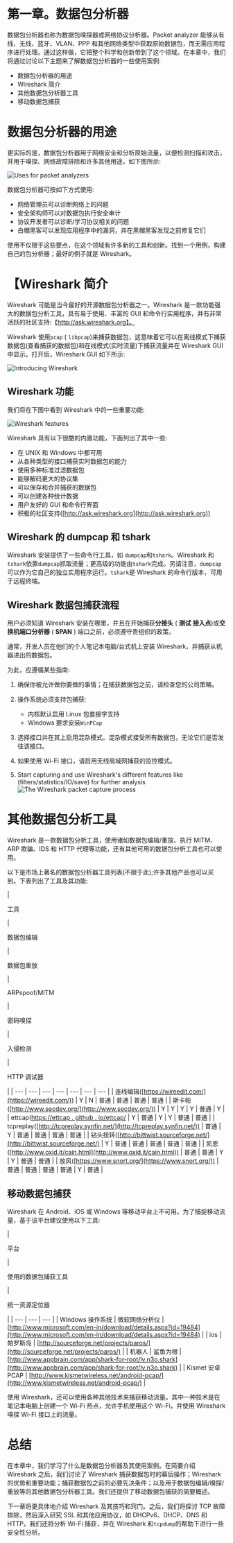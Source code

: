# 第一章。数据包分析器

数据包分析器也称为数据包嗅探器或网络协议分析器。Packet analyzer 能够从有线、无线、蓝牙、VLAN、PPP 和其他网络类型中获取原始数据包，而无需应用程序进行处理。通过这样做，它把整个科学和创新带到了这个领域。在本章中，我们将通过讨论以下主题来了解数据包分析器的一些使用案例:

*   数据包分析器的用途
*   Wireshark 简介
*   其他数据包分析器工具
*   移动数据包捕获

# 数据包分析器的用途

更实际的是，数据包分析器用于网络安全和分析原始流量，以便检测扫描和攻击，并用于嗅探、网络故障排除和许多其他用途，如下图所示:

![Uses for packet analyzers](../images/00002.jpeg)

数据包分析器可按如下方式使用:

*   网络管理员可以诊断网络上的问题
*   安全架构师可以对数据包执行安全审计
*   协议开发者可以诊断/学习协议相关的问题
*   白帽黑客可以发现应用程序中的漏洞，并在黑帽黑客发现之前修复它们

使用不仅限于这些要点，在这个领域有许多新的工具和创新。找到一个用例，构建自己的包分析器；最好的例子就是 Wireshark。

# 【Wireshark 简介

Wireshark 可能是当今最好的开源数据包分析器之一。Wireshark 是一款功能强大的数据包分析工具，具有易于使用、丰富的 GUI 和命令行实用程序，并有非常活跃的社区支持:【http://ask.wireshark.org】。

Wireshark 使用`pcap` ( `libpcap`)来捕获数据包，这意味着它可以在离线模式下捕获数据包(查看捕获的数据包)和在线模式(实时流量)下捕获流量并在 Wireshark GUI 中显示。打开后，Wireshark GUI 如下所示:

![Introducing Wireshark](../images/00003.jpeg)

## Wireshark 功能

我们将在下图中看到 Wireshark 中的一些重要功能:

![Wireshark features](../images/00004.jpeg)

Wireshark 具有以下很酷的内置功能，下面列出了其中一些:

*   在 UNIX 和 Windows 中都可用
*   从各种类型的接口捕获实时数据包的能力
*   使用多种标准过滤数据包
*   能够解码更大的协议集
*   可以保存和合并捕获的数据包
*   可以创建各种统计数据
*   用户友好的 GUI 和命令行界面
*   积极的社区支持([http://ask.wireshark.org](http://ask.wireshark.org))

## Wireshark 的 dumpcap 和 tshark

Wireshark 安装提供了一些命令行工具，如 `dumpcap`和`tshark`。Wireshark 和`tshark`依靠`dumpcap`抓取流量；更高级的功能由`tshark`完成。另请注意，`dumpcap`可以作为它自己的独立实用程序运行。`tshark`是 Wireshark 的命令行版本，可用于远程终端。

## Wireshark 数据包捕获流程

用户必须知道 Wireshark 安装在哪里，并且在开始捕获**分接头** ( **测试** **接入点**)或**交换机端口分析器** ( **SPAN** ) 端口之前，必须遵守贵组织的政策。

通常，开发人员在他们的个人笔记本电脑/台式机上安装 Wireshark，并捕获从机器进出的数据包。

为此，应遵循某些指南:

1.  确保你被允许做你要做的事情；在捕获数据包之前，请检查您的公司策略。
2.  操作系统必须支持包捕获:

    *   内核默认启用 Linux 包套接字支持
    *   Windows 要求安装`WinPCap`

3.  选择接口并在其上启用混杂模式。混杂模式接受所有数据包，无论它们是否发往该接口。
4.  如果使用 Wi-Fi 接口，请启用无线局域网捕获的监控模式。
5.  Start capturing and use Wireshark's different features like (filters/statistics/IO/save) for further analysis![The Wireshark packet capture process](../images/00005.jpeg)

# 其他数据包分析工具

Wireshark 是一款数据包分析工具，使用诸如数据包编辑/重放、执行 MITM、ARP 欺骗、IDS 和 HTTP 代理等功能，还有其他可用的数据包分析工具也可以使用。

以下是市场上著名的数据包分析器工具列表(不限于此);许多其他产品也可以买到。下表列出了工具及其功能:

| 

工具

 | 

数据包编辑

 | 

数据包重放

 | 

ARPspoof/MITM

 | 

密码嗅探

 | 

入侵检测

 | 

HTTP 调试器

 |
| --- | --- | --- | --- | --- | --- | --- |
| 连线编辑([https://wireedit.com/](https://wireedit.com/)) | Y | N | 普通 | 普通 | 普通 | 普通 |
| 斯卡帕([http://www.secdev.org/](http://www.secdev.org/)) | Y | Y | Y | Y | 普通 | Y |
| ettcap([https://ettcap . github . io/ettcap/](https://ettercap.github.io/ettercap/) | Y | 普通 | Y | Y | 普通 | 普通 |
| tcpreplay([http://tcpreplay.synfin.net/](http://tcpreplay.synfin.net/)) | 普通 | Y | 普通 | 普通 | 普通 | 普通 |
| 钻头扭转([http://bittwist.sourceforge.net/](http://bittwist.sourceforge.net/) | Y | 普通 | 普通 | 普通 | 普通 | 普通 |
| 凯恩([http://www.oxid.it/cain.html](http://www.oxid.it/cain.html)) | 普通 | 普通 | Y | Y | 普通 | 普通 |
| 放风([https://www.snort.org/](https://www.snort.org/)) | 普通 | 普通 | 普通 | 普通 | Y | 普通 |

## 移动数据包捕获

Wireshark 在 Android、iOS 或 Windows 等移动平台上不可用。为了捕捉移动流量，基于该平台建议使用以下工具:

| 

平台

 | 

使用的数据包捕获工具

 | 

统一资源定位器

 |
| --- | --- | --- |
| Windows 操作系统 | 微软网络分析仪 | [http://www.microsoft.com/en-in/download/details.aspx?id=19484](http://www.microsoft.com/en-in/download/details.aspx?id=19484) |
| ios | 帕罗斯岛 | [http://sourceforge.net/projects/paros/](http://sourceforge.net/projects/paros/) |
| 机器人 | 鲨鱼为根 | [http://www.appbrain.com/app/shark-for-root/lv.n3o.shark](http://www.appbrain.com/app/shark-for-root/lv.n3o.shark) |
| Kismet 安卓 PCAP | [http://www.kismetwireless.net/android-pcap/](http://www.kismetwireless.net/android-pcap/) |

使用 Wireshark，还可以使用各种其他技术来捕获移动流量。其中一种技术是在笔记本电脑上创建一个 Wi-Fi 热点，允许手机使用这个 Wi-Fi，并使用 Wireshark 嗅探 Wi-Fi 接口上的流量。

# 总结

在本章中，我们学习了什么是数据包分析器及其使用案例。在简要介绍 Wireshark 之后，我们讨论了 Wireshark 捕获数据包时的幕后操作；Wireshark 的优势和重要功能；捕获数据包之前的必要先决条件；以及用于数据包编辑/嗅探/重放等的其他数据包分析器工具。我们还提供了移动数据包捕获的简要概述。

下一章将更具体地介绍 Wireshark 及其技巧和窍门。之后，我们将探讨 TCP 故障排除，然后深入研究 SSL 和其他应用协议，如 DHCPv6、DHCP、DNS 和 HTTP。我们还将分析 Wi-Fi 捕获，并在 Wireshark 和`tcpdump`的帮助下进行一些安全性分析。